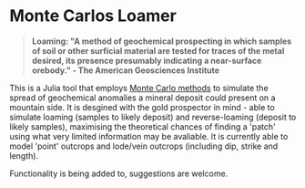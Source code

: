 # Monte Carlos Loamer

> __Loaming: "A method of geochemical prospecting in which samples of soil or other surficial material are tested for traces of the metal desired, its presence presumably indicating a near-surface orebody." - The American Geosciences Institute__

This is a Julia tool that employs [Monte Carlo methods](https://en.wikipedia.org/wiki/Monte_Carlo_method) to simulate the spread of geochemical anomalies a mineral deposit could present on a mountain side. It is desgined with the gold prospector in mind - able to simulate loaming (samples to likely deposit) and reverse-loaming (deposit to likely samples), maximising the theoretical chances of finding a 'patch' using what very limited information may be avaliable. It is currently able to model 'point' outcrops and lode/vein outcrops (including dip, strike and length). 

Functionality is being added to, suggestions are welcome.